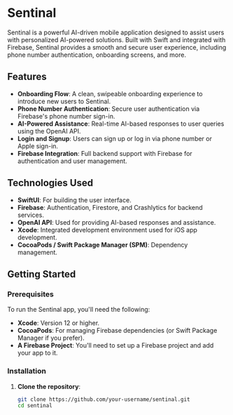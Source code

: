 # Sentinal

Sentinal is a powerful AI-driven mobile application designed to assist users with personalized AI-powered solutions. Built with Swift and integrated with Firebase, Sentinal provides a smooth and secure user experience, including phone number authentication, onboarding screens, and more.

## Features

- **Onboarding Flow**: A clean, swipeable onboarding experience to introduce new users to Sentinal.
- **Phone Number Authentication**: Secure user authentication via Firebase's phone number sign-in.
- **AI-Powered Assistance**: Real-time AI-based responses to user queries using the OpenAI API.
- **Login and Signup**: Users can sign up or log in via phone number or Apple sign-in.
- **Firebase Integration**: Full backend support with Firebase for authentication and user management.

## Technologies Used

- **SwiftUI**: For building the user interface.
- **Firebase**: Authentication, Firestore, and Crashlytics for backend services.
- **OpenAI API**: Used for providing AI-based responses and assistance.
- **Xcode**: Integrated development environment used for iOS app development.
- **CocoaPods / Swift Package Manager (SPM)**: Dependency management.

## Getting Started

### Prerequisites

To run the Sentinal app, you'll need the following:

- **Xcode**: Version 12 or higher.
- **CocoaPods**: For managing Firebase dependencies (or Swift Package Manager if you prefer).
- **A Firebase Project**: You'll need to set up a Firebase project and add your app to it.

### Installation

1. **Clone the repository**:

   ```bash
   git clone https://github.com/your-username/sentinal.git
   cd sentinal

